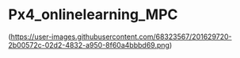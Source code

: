 # Px4_onlinelearning_MPC
(https://user-images.githubusercontent.com/68323567/201629720-2b00572c-02d2-4832-a950-8f60a4bbbd69.png)
